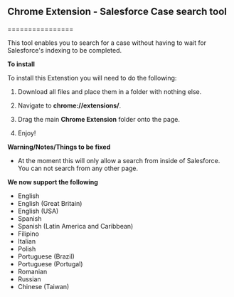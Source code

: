 ## Chrome Extension - Salesforce Case search tool
================

This tool enables you to search for a case without having to wait for Salesforce's indexing to be completed.

**To install**

To install this Extenstion you will need to do the following:

1) Download all files and place them in a folder with nothing else.

2) Navigate to **chrome://extensions/**.

3) Drag the main **Chrome Extension** folder onto the page.

4) Enjoy!

**Warning/Notes/Things to be fixed**

- At the moment this will only allow a search from inside of Salesforce. You can not search from any other page.

**We now support the following**
- English
- English (Great Britain)
- English (USA)
- Spanish
- Spanish (Latin America and Caribbean)
- Filipino
- Italian
- Polish
- Portuguese (Brazil)
- Portuguese (Portugal)
- Romanian
- Russian
- Chinese (Taiwan)
